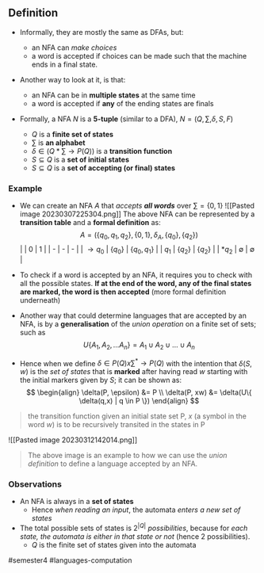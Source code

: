 ## Definition
- Informally, they are mostly the same as DFAs, but:
	- an NFA can *make choices*
	- a word is accepted if choices can be made such that the machine ends in a final state.
- Another way to look at it, is that:
	- an NFA can be in **multiple states** at the same time
	- a word is accepted if **any** of the ending states are finals

- Formally, a NFA $N$ is a **5-tuple** (similar to a DFA), $N = (Q, \sum, \delta, S, F)$
	- $Q$ is a **finite set of states**
	- $\sum$ is **an alphabet**
	- $\delta \in (Q * \sum \rightarrow P(Q))$ is a **transition function**
	- $S \subseteq Q$ is a **set of initial states**
	- $S \subseteq Q$ is a **set of accepting (or final) states**

### Example
- We can create an NFA $A$ that *accepts **all words*** over $\sum = \{ 0,1 \}$ 
![[Pasted image 20230307225304.png]]
The above NFA can be represented by a **transition table** and a **formal definition** as:
$$
A = (\{ q_{0}, q_{1}, q_{2} \}, \{ 0,1 \}, \delta_{A}, \{ q_{0} \}, \{ q_{2} \})
$$
| | 0 | 1 |
| - | - | - |
| $\rightarrow q_{0}$ | $\{q_{0}\}$ | $\{ q_{0}, q_{1} \}$ |
| $q_{1}$ | $\{ q_{2} \}$ | $\{ q_{2} \}$ |
| $*q_{2}$ | $\emptyset$ | $\emptyset$ |

- To check if a word is accepted by an NFA, it requires you to check with all the possible states. **If at the end of the word, any of the final states are marked, the word is then accepted** (more formal definition underneath)

- Another way that could determine languages that are accepted by an NFA, is by a **generalisation** of the *union operation* on a finite set of sets; such as
$$
U\{ A_{1}, A_{2}, \dots A_{n} \} = A_{1} \cup A_{2} \cup \dots \cup A_{n}
$$

- Hence when we define $\delta \in P(Q) x \sum^{*} \rightarrow P(Q)$ with the intention that $\delta(S,w)$ is the *set of states* that is **marked** after having read $w$ starting with the initial markers given by $S$; it can be shown as:
$$
\begin{align}
\delta(P, \epsilon) &= P \\
\delta(P, xw) &= \delta(U\{ \delta(q,x) | q \in P \})
\end{align}
$$
> the transition function given an initial state set P, $x$ (a symbol in the word $w$) is to be recursively transited in the states in P

![[Pasted image 20230312142014.png]]
> The above image is an example to how we can use the *union definition* to define a language accepted by an NFA.

### Observations
- An NFA is always in a **set of states**
	- Hence *when reading an input*, the automata *enters a new set of states*
- The total possible sets of states is $2^{|Q|}$ *possibilities*, because for *each state, the automata is either in that state or not* (hence 2 possibilities). 
	- $Q$ is the finite set of states given into the automata


#semester4 #languages-computation 
